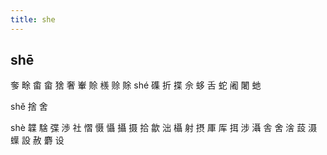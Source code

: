 ```yaml
---
title: she
---
```


## shē
奓
畭
畬
畲
猞
奢
輋
賒
檨
赊
賖
shé
磼
折
揲
佘
蛥
舌
蛇
阇
闍
虵












shě
捨
舍

shè
韘
騇
弽
渉
社
慴
慑
懾
攝
摄
拾
歙
泏
欇
射
摂
厙
厍
挕
涉
灄
舎
舍
涻
蔎
滠
蠂
設
赦
麝
设
